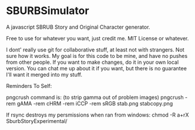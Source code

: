 # SBURBSimulator
A javascript SBRUB Story and Original Character generator.

Free to use for whatever you want, just credit me. MIT License or whatever.

I dont' really use git for collaborative stuff, at least not with strangers. Not sure how it works.
My goal is for this code to be mine, and have no pushes from other people.  If you want to make changes, do it in your own local version.
You can chat me up about it if you want, but there is no guarantee I'll want it merged into my stuff.

Reminders To Self:

pngcrush command is: (to strip gamma out of problem images)
pngcrush -rem gAMA -rem cHRM -rem iCCP -rem sRGB stab.png stabcopy.png


If rsync destroys my persmissions when ran from windows:
chmod -R a+rX SburbStoryExperimental/
